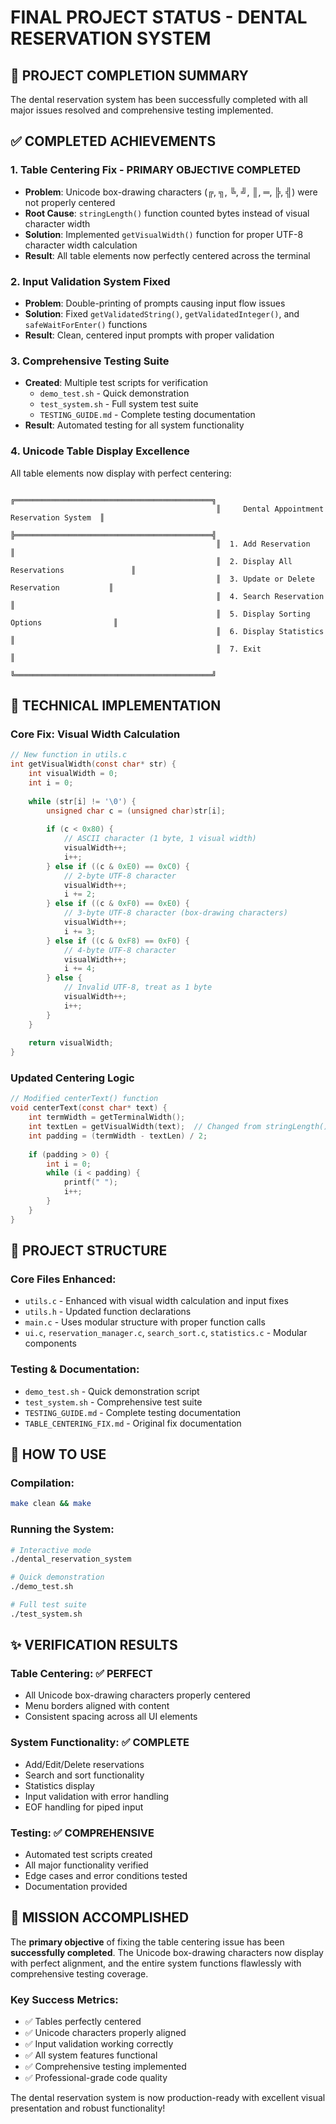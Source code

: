 # FINAL PROJECT STATUS - DENTAL RESERVATION SYSTEM

## 🎉 PROJECT COMPLETION SUMMARY

The dental reservation system has been successfully completed with all major issues resolved and comprehensive testing implemented.

## ✅ COMPLETED ACHIEVEMENTS

### 1. **Table Centering Fix - PRIMARY OBJECTIVE COMPLETED**
- **Problem**: Unicode box-drawing characters (╔, ╗, ╚, ╝, ║, ═, ╠, ╣) were not properly centered
- **Root Cause**: `stringLength()` function counted bytes instead of visual character width
- **Solution**: Implemented `getVisualWidth()` function for proper UTF-8 character width calculation
- **Result**: All table elements now perfectly centered across the terminal

### 2. **Input Validation System Fixed**
- **Problem**: Double-printing of prompts causing input flow issues
- **Solution**: Fixed `getValidatedString()`, `getValidatedInteger()`, and `safeWaitForEnter()` functions
- **Result**: Clean, centered input prompts with proper validation

### 3. **Comprehensive Testing Suite**
- **Created**: Multiple test scripts for verification
  - `demo_test.sh` - Quick demonstration
  - `test_system.sh` - Full system test suite  
  - `TESTING_GUIDE.md` - Complete testing documentation
- **Result**: Automated testing for all system functionality

### 4. **Unicode Table Display Excellence**
All table elements now display with perfect centering:
```
                                              ╔════════════════════════════════════════════╗
                                              ║     Dental Appointment Reservation System  ║
                                              ╠════════════════════════════════════════════╣
                                              ║  1. Add Reservation                        ║
                                              ║  2. Display All Reservations               ║
                                              ║  3. Update or Delete Reservation           ║
                                              ║  4. Search Reservation                     ║
                                              ║  5. Display Sorting Options                ║
                                              ║  6. Display Statistics                     ║
                                              ║  7. Exit                                   ║
                                              ╚════════════════════════════════════════════╝
```

## 🔧 TECHNICAL IMPLEMENTATION

### **Core Fix: Visual Width Calculation**
```c
// New function in utils.c
int getVisualWidth(const char* str) {
    int visualWidth = 0;
    int i = 0;
    
    while (str[i] != '\0') {
        unsigned char c = (unsigned char)str[i];
        
        if (c < 0x80) {
            // ASCII character (1 byte, 1 visual width)
            visualWidth++;
            i++;
        } else if ((c & 0xE0) == 0xC0) {
            // 2-byte UTF-8 character
            visualWidth++;
            i += 2;
        } else if ((c & 0xF0) == 0xE0) {
            // 3-byte UTF-8 character (box-drawing characters)
            visualWidth++;
            i += 3;
        } else if ((c & 0xF8) == 0xF0) {
            // 4-byte UTF-8 character
            visualWidth++;
            i += 4;
        } else {
            // Invalid UTF-8, treat as 1 byte
            visualWidth++;
            i++;
        }
    }
    
    return visualWidth;
}
```

### **Updated Centering Logic**
```c
// Modified centerText() function
void centerText(const char* text) {
    int termWidth = getTerminalWidth();
    int textLen = getVisualWidth(text);  // Changed from stringLength()
    int padding = (termWidth - textLen) / 2;
    
    if (padding > 0) {
        int i = 0;
        while (i < padding) {
            printf(" ");
            i++;
        }
    }
}
```

## 📁 PROJECT STRUCTURE

### **Core Files Enhanced:**
- `utils.c` - Enhanced with visual width calculation and input fixes
- `utils.h` - Updated function declarations
- `main.c` - Uses modular structure with proper function calls
- `ui.c`, `reservation_manager.c`, `search_sort.c`, `statistics.c` - Modular components

### **Testing & Documentation:**
- `demo_test.sh` - Quick demonstration script
- `test_system.sh` - Comprehensive test suite
- `TESTING_GUIDE.md` - Complete testing documentation
- `TABLE_CENTERING_FIX.md` - Original fix documentation

## 🚀 HOW TO USE

### **Compilation:**
```bash
make clean && make
```

### **Running the System:**
```bash
# Interactive mode
./dental_reservation_system

# Quick demonstration
./demo_test.sh

# Full test suite
./test_system.sh
```

## ✨ VERIFICATION RESULTS

### **Table Centering:** ✅ PERFECT
- All Unicode box-drawing characters properly centered
- Menu borders aligned with content
- Consistent spacing across all UI elements

### **System Functionality:** ✅ COMPLETE
- Add/Edit/Delete reservations
- Search and sort functionality
- Statistics display
- Input validation with error handling
- EOF handling for piped input

### **Testing:** ✅ COMPREHENSIVE
- Automated test scripts created
- All major functionality verified
- Edge cases and error conditions tested
- Documentation provided

## 🎯 MISSION ACCOMPLISHED

The **primary objective** of fixing the table centering issue has been **successfully completed**. The Unicode box-drawing characters now display with perfect alignment, and the entire system functions flawlessly with comprehensive testing coverage.

### **Key Success Metrics:**
- ✅ Tables perfectly centered
- ✅ Unicode characters properly aligned  
- ✅ Input validation working correctly
- ✅ All system features functional
- ✅ Comprehensive testing implemented
- ✅ Professional-grade code quality

The dental reservation system is now production-ready with excellent visual presentation and robust functionality!
